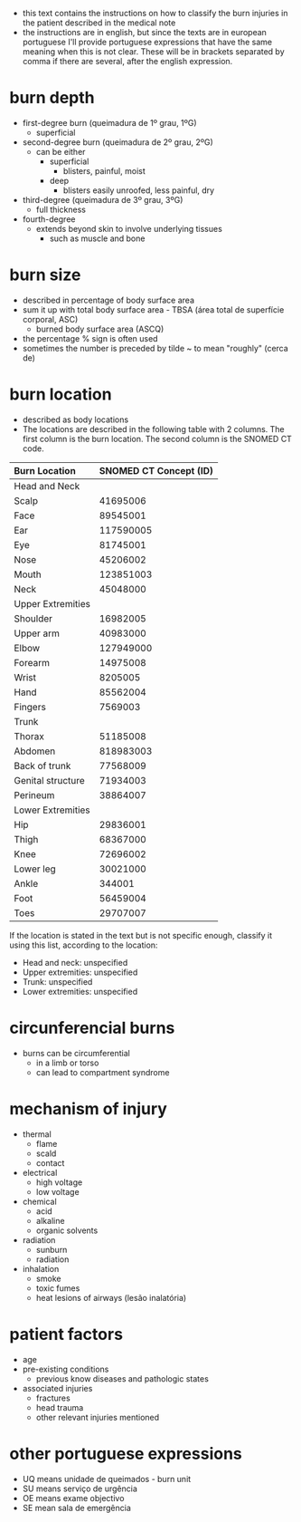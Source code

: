 - this text contains the instructions on how to classify the burn injuries in the patient described in the medical note
- the instructions are in english, but since the texts are in european portuguese I'll provide portuguese expressions that have the same meaning when this is not clear. These will be in brackets separated by comma if there are several, after the english expression. 

# burn depth
- first-degree burn (queimadura de 1º grau, 1ºG)
	- superficial
- second-degree burn (queimadura de 2º grau, 2ºG)
	- can be either
		- superficial
			- blisters, painful, moist
		- deep
			- blisters easily unroofed, less painful, dry
- third-degree (queimadura de 3º grau, 3ºG)
	- full thickness
- fourth-degree
	- extends beyond skin to involve underlying tissues
		- such as muscle and bone

# burn size
- described in percentage of body surface area
- sum it up with total body surface area - TBSA (área total de superfície corporal, ASC)
	- burned body surface area (ASCQ) 
- the percentage % sign is often used
- sometimes the number is preceded by  tilde ~ to mean "roughly" (cerca de)

# burn location
- described as body locations
- The locations are described in the following table with 2 columns. The first column is the burn location. The second column is the SNOMED CT code.

| Burn Location | SNOMED CT Concept (ID) |
| :---- | :---- |
| Head and Neck |  |
| Scalp | 41695006 |
| Face | 89545001 |
| Ear | 117590005 |
| Eye | 81745001 |
| Nose | 45206002 |
| Mouth | 123851003 |
| Neck | 45048000 |
| Upper Extremities |  |
| Shoulder | 16982005 |
| Upper arm | 40983000 |
| Elbow | 127949000 |
| Forearm | 14975008 |
| Wrist | 8205005 |
| Hand | 85562004 |
| Fingers | 7569003 |
| Trunk |  |
| Thorax | 51185008 |
| Abdomen | 818983003 |
| Back of trunk | 77568009 |
| Genital structure | 71934003 |
| Perineum | 38864007 |
| Lower Extremities |  |
| Hip | 29836001 |
| Thigh | 68367000 |
| Knee | 72696002 |
| Lower leg | 30021000 |
| Ankle | 344001 |
| Foot | 56459004 |
| Toes | 29707007 |

If the location is stated in the text but  is not specific enough, classify it using this list, according to the location:

- Head and neck: unspecified  
- Upper extremities: unspecified  
- Trunk: unspecified  
- Lower extremities: unspecified

# circunferencial burns
- burns can be circumferential
	- in a limb or torso
	- can lead to compartment syndrome

# mechanism of injury
- thermal
	- flame
	- scald
	- contact
- electrical
	- high voltage
	- low voltage
- chemical
	- acid
	- alkaline
	- organic solvents
- radiation
	- sunburn
	- radiation
- inhalation
	- smoke
	- toxic fumes
	- heat lesions of airways (lesão inalatória)

# patient factors
- age
- pre-existing conditions
	- previous know diseases and pathologic states
- associated injuries
	- fractures
	- head trauma
	- other relevant injuries mentioned

# other portuguese expressions
- UQ means unidade de queimados - burn unit
- SU means serviço de urgência
- OE means exame objectivo
- SE mean sala de emergência
